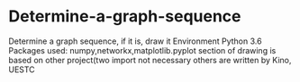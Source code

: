 # Determine-a-graph-sequence
Determine a graph sequence, if it is, draw it
Environment Python 3.6
Packages used: numpy,networkx,matplotlib.pyplot
section of drawing is based on other project(two import not necessary
others are written by Kino, UESTC
